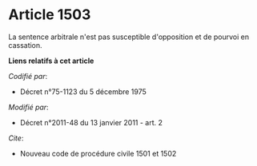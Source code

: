 # Article 1503

La sentence arbitrale n'est pas susceptible d'opposition et de pourvoi en cassation.

**Liens relatifs à cet article**

_Codifié par_:

  - Décret n°75-1123 du 5 décembre 1975

_Modifié par_:

  - Décret n°2011-48 du 13 janvier 2011 - art. 2

_Cite_:

  - Nouveau code de procédure civile 1501 et 1502

